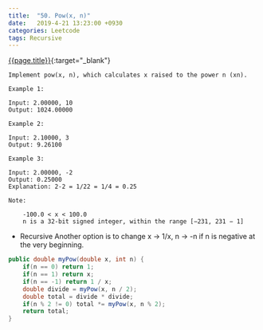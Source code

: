 ```yaml
---
title:  "50. Pow(x, n)"
date:   2019-4-21 13:23:00 +0930
categories: Leetcode
tags: Recursive
---
```


[{{page.title}}](https://leetcode.com/problems/powx-n/){:target="_blank"}


    Implement pow(x, n), which calculates x raised to the power n (xn).

    Example 1:

    Input: 2.00000, 10
    Output: 1024.00000

    Example 2:

    Input: 2.10000, 3
    Output: 9.26100

    Example 3:

    Input: 2.00000, -2
    Output: 0.25000
    Explanation: 2-2 = 1/22 = 1/4 = 0.25

    Note:

        -100.0 < x < 100.0
        n is a 32-bit signed integer, within the range [−231, 231 − 1]



* Recursive
Another option is to change x -> 1/x, n -> -n if n is negative at the very beginning.
```java
public double myPow(double x, int n) {
    if(n == 0) return 1;
    if(n == 1) return x;
    if(n == -1) return 1 / x;
    double divide = myPow(x, n / 2);
    double total = divide * divide;
    if(n % 2 != 0) total *= myPow(x, n % 2);
    return total;
}
```
